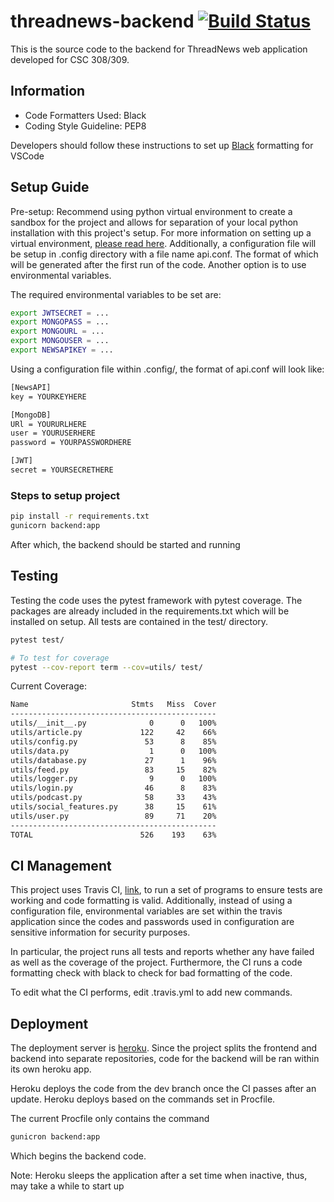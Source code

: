 # threadnews-backend [![Build Status](https://www.travis-ci.com/ThreadNews/threadnews-backend.svg?branch=dev)](https://www.travis-ci.com/ThreadNews/threadnews-backend)

This is the source code to the backend for ThreadNews web application developed for CSC 308/309.

## Information

+ Code Formatters Used: Black
+ Coding Style Guideline: PEP8

Developers should follow these instructions to set up [Black](https://dev.to/adamlombard/how-to-use-the-black-python-code-formatter-in-vscode-3lo0) formatting for VSCode

## Setup Guide

Pre-setup:
Recommend using python virtual environment to create a sandbox for the project and allows for separation of your local python installation with this project's setup. For more information on setting up a virtual environment, [please read here](https://docs.python.org/3/library/venv.html). Additionally, a configuration file will be setup in .config directory with a file name api.conf. The format of which will be generated after the first run of the code. Another option is to use environmental variables.

The required environmental variables to be set are:

``` bash
export JWTSECRET = ...
export MONGOPASS = ...
export MONGOURL = ...
export MONGOUSER = ...
export NEWSAPIKEY = ...
```

Using a configuration file within .config/, the format of api.conf will look like:

```txt
[NewsAPI]
key = YOURKEYHERE

[MongoDB]
URl = YOURURLHERE
user = YOURUSERHERE
password = YOURPASSWORDHERE

[JWT]
secret = YOURSECRETHERE
```

### Steps to setup project

``` bash
pip install -r requirements.txt
gunicorn backend:app
```

After which, the backend should be started and running

## Testing

Testing the code uses the pytest framework with pytest coverage. The packages are already included in the requirements.txt which will be installed on setup. All tests are contained in the test/ directory.

```bash
pytest test/

# To test for coverage
pytest --cov-report term --cov=utils/ test/
```

Current Coverage:

```bash
Name                       Stmts   Miss  Cover
----------------------------------------------
utils/__init__.py              0      0   100%
utils/article.py             122     42    66%
utils/config.py               53      8    85%
utils/data.py                  1      0   100%
utils/database.py             27      1    96%
utils/feed.py                 83     15    82%
utils/logger.py                9      0   100%
utils/login.py                46      8    83%
utils/podcast.py              58     33    43%
utils/social_features.py      38     15    61%
utils/user.py                 89     71    20%
----------------------------------------------
TOTAL                        526    193    63%
```

## CI Management

This project uses Travis CI, [link](https://www.travis-ci.com/github/ThreadNews/threadnews-backend), to run a set of programs to ensure tests are working and code formatting is valid. Additionally, instead of using a configuration file, environmental variables are set within the travis application since the codes and passwords used in configuration are sensitive information for security purposes.

In particular, the project runs all tests and reports whether any have failed as well as the coverage of the project. Furthermore, the CI runs a code formatting check with black to check for bad formatting of the code.

To edit what the CI performs, edit .travis.yml to add new commands.

## Deployment

The deployment server is [heroku](https://threadnews-backend.herokuapp.com/). Since the project splits the frontend and backend into separate repositories, code for the backend will be ran within its own  heroku app.

Heroku deploys the code from the dev branch once the CI passes after an update. Heroku deploys based on the commands set in Procfile.

The current Procfile only contains the command

```bash
gunicron backend:app
```

Which begins the backend code.

Note: Heroku sleeps the application after a set time when inactive, thus, may take a while to start up
